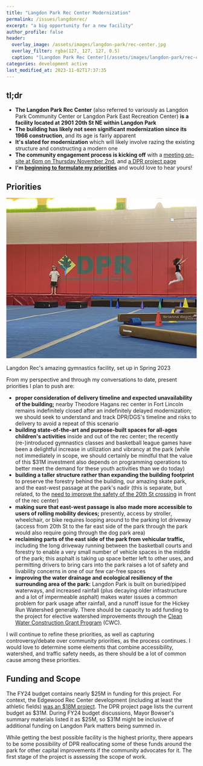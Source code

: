```yaml
---
title: "Langdon Park Rec Center Modernization"
permalink: /issues/langdonrec/
excerpt: "a big opportunity for a new facility"
author_profile: false
header:
  overlay_image: /assets/images/langdon-park/rec-center.jpg
  overlay_filter: rgba(127, 127, 127, 0.5)
  caption: "[Langdon Park Rec Center](/assets/images/langdon-park/rec-center.jpg)"
categories: development active
last_modified_at: 2023-11-02T17:37:35
---
```

<div id="development-map" class="map-container"></div>

## tl;dr
- **The Langdon Park Rec Center** (also referred to variously as Langdon Park Community Center or Langdon Park East Recreation Center) **is a facility located at 2901 20th St NE within Langdon Park**
- **The building has likely not seen significant modernization since its 1966 construction**, and its age is fairly apparent
- **It's slated for modernization** which will likely involve razing the existing structure and constructing a modern one
- **The community engagement process is kicking off** with a [meeting on-site at 6pm on Thursday November 2nd](https://langdoncm.splashthat.com/), and [a DPR project page](https://dgs.dc.gov/page/langdon-park-community-center)
- **I'm [beginning to formulate my priorities](#priorities)** and would love to hear yours!

## Priorities

[![Gymnastics at Langdon Rec](/assets/images/langdon-park/gymnastics.jpg)](/assets/images/langdon-park/gymnastics.jpg)
<p class="caption">Langdon Rec's amazing gymnastics facility, set up in Spring 2023</p>

From my perspective and through my conversations to date, present priorities I plan to push are:
- **proper consideration of delivery timeline and expected unavailability of the building;** nearby Theodore Hagans rec center in Fort Lincoln remains indefinitely closed after an indefinitely delayed modernization; we should seek to understand and track DPR/DGS's timeline and risks to delivery to avoid a repeat of this scenario
- **building state-of-the-art and purpose-built spaces for all-ages children's activities** inside and out of the rec center; the recently (re-)introduced gymnastics classes and basketball league games have been a delightful increase in utilization and vibrancy at the park (while not immediately in scope, we should certainly be mindful that the value of this $31M investment also depends on programming operations to better meet the demand for these youth activities than we do today)
- **building a taller structure rather than expanding the building footprint** to preserve the forestry behind the building, our amazing skate park, and the east-west passage at the park's nadir (this is separate, but related, to the [need to improve the safety of the 20th St crossing](https://anc5c07.com/issues/20thst/#envisioning-the-new-crosswalk) in front of the rec center)
- **making sure that east-west passage is also made more accessible to users of rolling mobility devices;** presently, access by stroller, wheelchair, or bike requires looping around to the parking lot driveway (access from 20th St to the far east side of the park through the park would also require going through the dog park area)
- **reclaiming parts of the east side of the park from vehicular traffic,** including the long driveway running between the basketball courts and forestry to enable a very small number of vehicle spaces in the middle of the park; this asphalt is taking up space better left to other uses, and permitting drivers to bring cars into the park raises a lot of safety and livability concerns in one of our few car-free spaces
- **improving the water drainage and ecological resiliency of the surrounding area of the park:** Langdon Park is built on buried/piped waterways, and increased rainfall (plus decaying older infrastructure and a lot of impermeable asphalt) makes water issues a common problem for park usage after rainfall, and a runoff issue for the Hickey Run Watershed generally. There should be capacity to add funding to the project for elective watershed improvements through the [Clean Water Construction Grant Program](https://doee.dc.gov/service/cwc) (CWC).

I will continue to refine these priorities, as well as capturing controversy/debate over community priorities, as the process continues. I would love to determine some elements that combine accessibility, watershed, and traffic safety needs, as there should be a lot of common cause among these priorities.

## Funding and Scope
The FY24 budget contains nearly $25M in funding for this project. For context, the Edgewood Rec Center development (including at least the athletic fields) [was an $18M project](https://dpr.dc.gov/edgewood). The DPR project page lists the current budget as $31M. During FY24 budget discussions, Mayor Bowser's summary materials listed it as $25M, so $31M might be inclusive of additional funding on Langdon Park matters being summed in.

While getting the best possible facility is the highest priority, there appears to be some possibility of DPR reallocating some of these funds around the park for other capital improvements if the community advocates for it. The first stage of the project is assessing the scope of work.


<script>
var map = L.map('development-map',  {
      zoomSnap: 0.25
  }).setView([38.9268068249159, -76.97582807825951], 18.5);
  L.tileLayer('https://{s}.tile.openstreetmap.org/{z}/{x}/{y}.png', {
      maxZoom: 19,
      attribution: '© OpenStreetMap'
  }).addTo(map);

  var polygon = L.polygon([[38.92691815660863, -76.97611953256383], [38.926981968597616, -76.97555582154408], [38.92667920056542, -76.9755662929562], [38.92668191597955, -76.9761212777992], [38.92691815660863, -76.97611953256383]], {color: 'red'}).addTo(map);
</script>